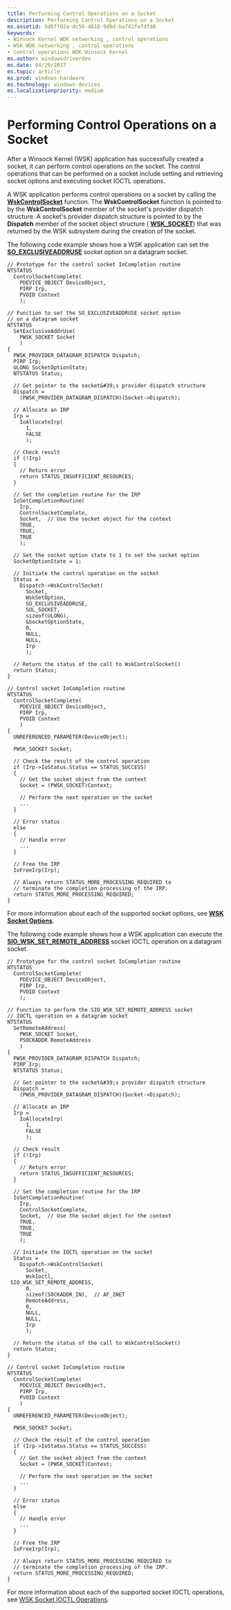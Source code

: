 ```yaml
---
title: Performing Control Operations on a Socket
description: Performing Control Operations on a Socket
ms.assetid: 5d6ff02a-dc50-4818-9d0d-ba741fe7dfd8
keywords:
- Winsock Kernel WDK networking , control operations
- WSK WDK networking , control operations
- control operations WDK Winsock Kernel
ms.author: windowsdriverdev
ms.date: 04/20/2017
ms.topic: article
ms.prod: windows-hardware
ms.technology: windows-devices
ms.localizationpriority: medium
---
```


# Performing Control Operations on a Socket


After a Winsock Kernel (WSK) application has successfully created a socket, it can perform control operations on the socket. The control operations that can be performed on a socket include setting and retrieving socket options and executing socket IOCTL operations.

A WSK application performs control operations on a socket by calling the [**WskControlSocket**](https://msdn.microsoft.com/library/windows/hardware/ff571127) function. The **WskControlSocket** function is pointed to by the **WskControlSocket** member of the socket's provider dispatch structure. A socket's provider dispatch structure is pointed to by the **Dispatch** member of the socket object structure ( [**WSK\_SOCKET**](https://msdn.microsoft.com/library/windows/hardware/ff571182)) that was returned by the WSK subsystem during the creation of the socket.

The following code example shows how a WSK application can set the [**SO\_EXCLUSIVEADDRUSE**](https://msdn.microsoft.com/library/windows/hardware/ff570830) socket option on a datagram socket.

```
// Prototype for the control socket IoCompletion routine
NTSTATUS
  ControlSocketComplete(
    PDEVICE_OBJECT DeviceObject,
    PIRP Irp,
    PVOID Context
    );

// Function to set the SO_EXCLUSIVEADDRUSE socket option
// on a datagram socket
NTSTATUS
  SetExclusiveAddrUse(
    PWSK_SOCKET Socket
    )
{
  PWSK_PROVIDER_DATAGRAM_DISPATCH Dispatch;
  PIRP Irp;
  ULONG SocketOptionState;
  NTSTATUS Status;

  // Get pointer to the socket&#39;s provider dispatch structure
  Dispatch =
    (PWSK_PROVIDER_DATAGRAM_DISPATCH)(Socket->Dispatch);

  // Allocate an IRP
  Irp =
    IoAllocateIrp(
      1,
      FALSE
      );

  // Check result
  if (!Irp)
  {
    // Return error
    return STATUS_INSUFFICIENT_RESOURCES;
  }

  // Set the completion routine for the IRP
  IoSetCompletionRoutine(
    Irp,
    ControlSocketComplete,
    Socket,  // Use the socket object for the context
    TRUE,
    TRUE,
    TRUE
    );

  // Set the socket option state to 1 to set the socket option
  SocketOptionState = 1;

  // Initiate the control operation on the socket
  Status =
    Dispatch->WskControlSocket(
      Socket,
      WskSetOption,
      SO_EXCLUSIVEADDRUSE,
      SOL_SOCKET,
      sizeof(ULONG),
      &SocketOptionState,
      0,
      NULL,
      NULL,
      Irp
      );

  // Return the status of the call to WskControlSocket()
  return Status;
}

// Control socket IoCompletion routine
NTSTATUS
  ControlSocketComplete(
    PDEVICE_OBJECT DeviceObject,
    PIRP Irp,
    PVOID Context
    )
{
  UNREFERENCED_PARAMETER(DeviceObject);

  PWSK_SOCKET Socket;

  // Check the result of the control operation
  if (Irp->IoStatus.Status == STATUS_SUCCESS)
  {
    // Get the socket object from the context
    Socket = (PWSK_SOCKET)Context;

    // Perform the next operation on the socket
    ...
  }

  // Error status
  else
  {
    // Handle error
    ...
  }

  // Free the IRP
  IoFreeIrp(Irp);

  // Always return STATUS_MORE_PROCESSING_REQUIRED to
  // terminate the completion processing of the IRP.
  return STATUS_MORE_PROCESSING_REQUIRED;
}
```

For more information about each of the supported socket options, see [**WSK Socket Options**](https://msdn.microsoft.com/library/windows/hardware/ff571186).

The following code example shows how a WSK application can execute the [**SIO\_WSK\_SET\_REMOTE\_ADDRESS**](https://msdn.microsoft.com/library/windows/hardware/ff570820) socket IOCTL operation on a datagram socket.

```
// Prototype for the control socket IoCompletion routine
NTSTATUS
  ControlSocketComplete(
    PDEVICE_OBJECT DeviceObject,
    PIRP Irp,
    PVOID Context
    );

// Function to perform the SIO_WSK_SET_REMOTE_ADDRESS socket
// IOCTL operation on a datagram socket
NTSTATUS
  SetRemoteAddress(
    PWSK_SOCKET Socket,
    PSOCKADDR RemoteAddress
    )
{
  PWSK_PROVIDER_DATAGRAM_DISPATCH Dispatch;
  PIRP Irp;
  NTSTATUS Status;

  // Get pointer to the socket&#39;s provider dispatch structure
  Dispatch =
    (PWSK_PROVIDER_DATAGRAM_DISPATCH)(Socket->Dispatch);

  // Allocate an IRP
  Irp =
    IoAllocateIrp(
      1,
      FALSE
      );

  // Check result
  if (!Irp)
  {
    // Return error
    return STATUS_INSUFFICIENT_RESOURCES;
  }

  // Set the completion routine for the IRP
  IoSetCompletionRoutine(
    Irp,
    ControlSocketComplete,
    Socket,  // Use the socket object for the context
    TRUE,
    TRUE,
    TRUE
    );

  // Initiate the IOCTL operation on the socket
  Status =
    Dispatch->WskControlSocket(
      Socket,
      WskIoctl,
 SIO_WSK_SET_REMOTE_ADDRESS,
      0,
      sizeof(SOCKADDR_IN),  // AF_INET
      RemoteAddress,
      0,
      NULL,
      NULL,
      Irp
      );

  // Return the status of the call to WskControlSocket()
  return Status;
}

// Control socket IoCompletion routine
NTSTATUS
  ControlSocketComplete(
    PDEVICE_OBJECT DeviceObject,
    PIRP Irp,
    PVOID Context
    )
{
  UNREFERENCED_PARAMETER(DeviceObject);

  PWSK_SOCKET Socket;

  // Check the result of the control operation
  if (Irp->IoStatus.Status == STATUS_SUCCESS)
  {
    // Get the socket object from the context
    Socket = (PWSK_SOCKET)Context;

    // Perform the next operation on the socket
    ...
  }

  // Error status
  else
  {
    // Handle error
    ...
  }

  // Free the IRP
  IoFreeIrp(Irp);

  // Always return STATUS_MORE_PROCESSING_REQUIRED to
  // terminate the completion processing of the IRP.
  return STATUS_MORE_PROCESSING_REQUIRED;
}
```

For more information about each of the supported socket IOCTL operations, see [WSK Socket IOCTL Operations](https://msdn.microsoft.com/library/windows/hardware/ff571183).

 

 





